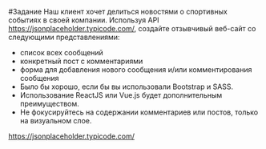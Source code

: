 #Задание
Наш клиент хочет делиться новостями о спортивных событиях в своей компании.
Используя API https://jsonplaceholder.typicode.com/, создайте отзывчивый веб-сайт со следующими представлениями:
- список всех сообщений
- конкретный пост с комментариями
- форма для добавления нового сообщения и/или комментирования сообщения
- Было бы хорошо, если бы вы использовали Bootstrap и SASS. 
- Использование ReactJS или Vue.js будет дополнительным преимуществом. 
- Не фокусируйтесь на содержании комментариев или постов, только на визуальном слое.

https://jsonplaceholder.typicode.com/
